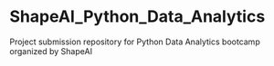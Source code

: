 # ShapeAI_Python_Data_Analytics
Project submission repository for Python Data Analytics bootcamp organized by ShapeAI
